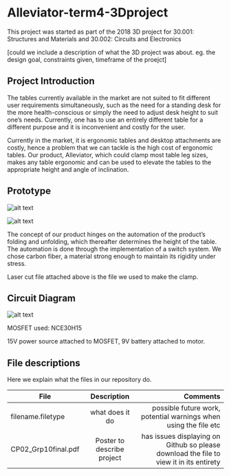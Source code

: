 # Alleviator-term4-3Dproject

This project was started as part of the 2018 3D project for 30.001: Structures and Materials and 30.002: Circuits and Electronics

[could we include a description of what the 3D project was about. eg. the design goal, constraints given, timeframe of the proejct]

## Project Introduction
The tables currently available in the market are not suited to fit different user requirements simultaneously, such as the need for a standing desk for the more health-conscious or simply the need to adjust desk height to suit one’s needs. Currently, one has to use an entirely different table for a different purpose and it is inconvenient and costly for the user.  
 
Currently in the market, it is ergonomic tables and desktop attachments are costly, hence a problem that we can tackle is the high cost of ergonomic tables. Our product, Alleviator, which could clamp most table leg sizes, makes any table ergonomic and can be used to elevate the tables to the appropriate height and angle of inclination.

## Prototype 

![alt text](https://github.com/weiying98/alleviator-term4-3Dproject/raw/master/prototype1.png)

![alt text](https://github.com/weiying98/alleviator-term4-3Dproject/raw/master/prototype2.png)

The concept of our product hinges on the automation of the product’s folding and unfolding, which thereafter determines the height of the table. The automation is done through the implementation of a switch system. We chose carbon fiber, a material strong enough to maintain its rigidity under stress.

Laser cut file attached above is the file we used to make the clamp.

## Circuit Diagram
![alt text](https://github.com/weiying98/alleviator-term4-3Dproject/raw/master/schemeit-project.png)

MOSFET used: NCE30H15

15V power source attached to MOSFET, 9V battery attached to motor. 

## File descriptions
Here we explain what the files in our repository do.

| File        | Description           | Comments  |
| ------------- |:-------------:| -----:|
| filename.filetype      | what does it do | possible future work, potential warnings when using the file etc |
|CP02_Grp10final.pdf | Poster to describe project | has issues displaying on Github so please download the file to view it in its entirety|
